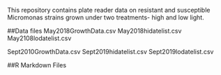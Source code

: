 This repository contains plate reader data on resistant and susceptible Micromonas strains grown under two treatments- high and low light.

##Data files
May2018GrowthData.csv
May2018hidatelist.csv
May2108lodatelist.csv

Sept2010GrowthData.csv
Sept2019hidatelist.csv
Sept2019lodatelist.csv

##R Markdown Files
